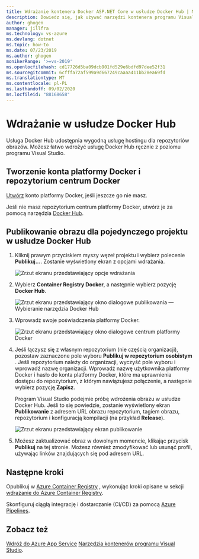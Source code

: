 ```yaml
---
title: Wdrażanie kontenera Docker ASP.NET Core w usłudze Docker Hub | Microsoft Docs
description: Dowiedz się, jak używać narzędzi kontenera programu Visual Studio do wdrażania aplikacji internetowej ASP.NET Core w usłudze Docker Hub
author: ghogen
manager: jillfra
ms.technology: vs-azure
ms.devlang: dotnet
ms.topic: how-to
ms.date: 07/23/2019
ms.author: ghogen
monikerRange: '>=vs-2019'
ms.openlocfilehash: cd17726d5ba09dcb901fd529e6bdfd97dee52f31
ms.sourcegitcommit: 6cfffa72af599a9d667249caaaa411bb28ea69fd
ms.translationtype: MT
ms.contentlocale: pl-PL
ms.lasthandoff: 09/02/2020
ms.locfileid: "88168658"
---
```

# <a name="deploy-to-docker-hub"></a>Wdrażanie w usłudze Docker Hub

Usługa Docker Hub udostępnia wygodną usługę hostingu dla repozytoriów obrazów. Możesz łatwo wdrożyć usługę Docker Hub ręcznie z poziomu programu Visual Studio.

## <a name="create-a-docker-account-and-docker-hub-repository"></a>Tworzenie konta platformy Docker i repozytorium centrum Docker

[Utwórz](https://hub.docker.com/signup) konto platformy Docker, jeśli jeszcze go nie masz.

Jeśli nie masz repozytorium centrum platformy Docker, utwórz je za pomocą narzędzia [Docker Hub](https://hub.docker.com/).

## <a name="publish-the-image-for-a-single-project-to-docker-hub"></a>Publikowanie obrazu dla pojedynczego projektu w usłudze Docker Hub

1. Kliknij prawym przyciskiem myszy węzeł projektu i wybierz polecenie **Publikuj...**. Zostanie wyświetlony ekran z opcjami wdrażania.

   ![Zrzut ekranu przedstawiający opcje wdrażania](media/container-tools/vs-2019/docker-container-registry.png)

1. Wybierz **Container Registry Docker**, a następnie wybierz pozycję **Docker Hub**.

   ![Zrzut ekranu przedstawiający okno dialogowe publikowania — Wybieranie narzędzia Docker Hub](media/deploy-docker-hub/container-tools-docker-hub-deploy.png)

1. Wprowadź swoje poświadczenia platformy Docker.

   ![Zrzut ekranu przedstawiający okno dialogowe centrum platformy Docker](media/deploy-docker-hub/container-tools-docker-hub-credentials.png)

1. Jeśli łączysz się z własnym repozytorium (nie częścią organizacji), pozostaw zaznaczone pole wyboru **Publikuj w repozytorium osobistym** . Jeśli repozytorium należy do organizacji, wyczyść pole wyboru i wprowadź nazwę organizacji. Wprowadź nazwę użytkownika platformy Docker i hasło do konta platformy Docker, które ma uprawnienia dostępu do repozytorium, z którym nawiązujesz połączenie, a następnie wybierz pozycję **Zapisz**.  

   Program Visual Studio podejmie próbę wdrożenia obrazu w usłudze Docker Hub.  Jeśli to się powiedzie, zostanie wyświetlony ekran **Publikowanie** z adresem URL obrazu repozytorium, tagiem obrazu, repozytorium i konfiguracją kompilacji (na przykład **Release**).

   ![Zrzut ekranu przedstawiający ekran publikowanie](media/deploy-docker-hub/container-tools-docker-hub-finished.png)

1. Możesz zaktualizować obraz w dowolnym momencie, klikając przycisk **Publikuj** na tej stronie.  Możesz również zmodyfikować lub usunąć profil, używając linków znajdujących się pod adresem URL.

## <a name="next-steps"></a>Następne kroki

Opublikuj w [Azure Container Registry](/azure/container-registry/) , wykonując kroki opisane w sekcji [wdrażanie do Azure Container Registry](hosting-web-apps-in-docker.md).

Skonfiguruj ciągłą integrację i dostarczanie (CI/CD) za pomocą [Azure Pipelines](/azure/devops/pipelines/?view=azure-devops).

## <a name="see-also"></a>Zobacz też

[Wdróż do Azure App Service](deploy-app-service.md) 
 [Narzędzia kontenerów programu Visual Studio](/visualstudio/containers/).